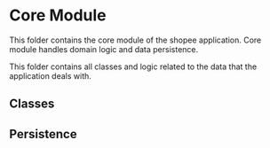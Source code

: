 # **Core Module**
This folder contains the core module of the shopee application. Core module handles domain logic and data persistence.

This folder contains all classes and logic related to the data that the application deals with.


## **Classes**


## **Persistence**



